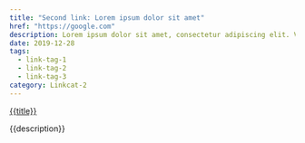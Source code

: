 ```yaml
---
title: "Second link: Lorem ipsum dolor sit amet"
href: "https://google.com"
description: Lorem ipsum dolor sit amet, consectetur adipiscing elit. Vestibulum semper, odio ut faucibus aliquam, ipsum ligula mattis turpis.
date: 2019-12-28
tags:
  - link-tag-1
  - link-tag-2
  - link-tag-3
category: Linkcat-2
---
```


<p><a href="{{href}}">{{title}}</a></p>

<p>{{description}}</p>
